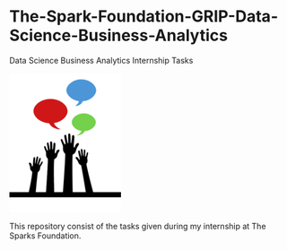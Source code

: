 # The-Spark-Foundation-GRIP-Data-Science-Business-Analytics
Data Science Business Analytics  Internship Tasks

![Spark Foundations](https://github.com/Tapas15/The-Spark-Foundation-GRIP-Data-Science-Business-Analytics/blob/main/logo_small.png
)

This repository consist of the tasks given during my internship at The Sparks Foundation.

<a id="user-content-task1" class = "anchor" aria-hidden = "true" href="#Task1" ></a>
